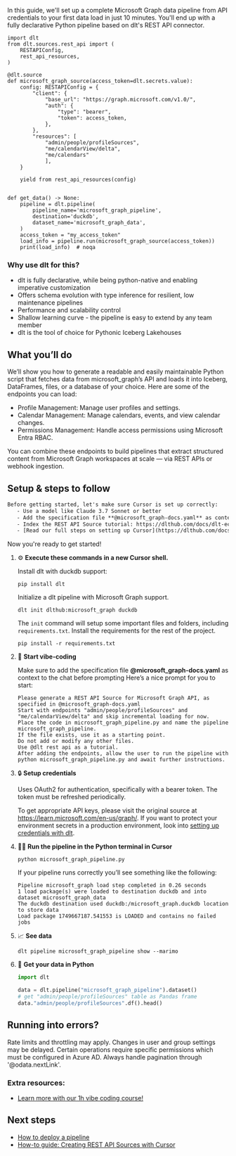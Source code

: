 In this guide, we'll set up a complete Microsoft Graph data pipeline from API credentials to your first data load in just 10 minutes. You'll end up with a fully declarative Python pipeline based on dlt's REST API connector.

```python-outcome
import dlt
from dlt.sources.rest_api import (
    RESTAPIConfig,
    rest_api_resources,
)

@dlt.source
def microsoft_graph_source(access_token=dlt.secrets.value):
    config: RESTAPIConfig = {
        "client": {
            "base_url": "https://graph.microsoft.com/v1.0/",
            "auth": {
                "type": "bearer",
                "token": access_token,
            },
        },
        "resources": [
            "admin/people/profileSources",
            "me/calendarView/delta",
            "me/calendars"
            ],
    }

    yield from rest_api_resources(config)


def get_data() -> None:
    pipeline = dlt.pipeline(
        pipeline_name='microsoft_graph_pipeline',
        destination='duckdb',
        dataset_name='microsoft_graph_data', 
    )
    access_token = "my_access_token"
    load_info = pipeline.run(microsoft_graph_source(access_token))
    print(load_info)  # noqa
```

### Why use dlt for this?

- dlt is fully declarative, while being python-native and enabling imperative customization
- Offers schema evolution with type inference for resilient, low maintenance pipelines
- Performance and scalability control
- Shallow learning curve - the pipeline is easy to extend by any team member
- dlt is the tool of choice for Pythonic Iceberg Lakehouses

## What you’ll do

We’ll show you how to generate a readable and easily maintainable Python script that fetches data from microsoft_graph’s API and loads it into Iceberg, DataFrames, files, or a database of your choice. Here are some of the endpoints you can load:

- Profile Management: Manage user profiles and settings.
- Calendar Management: Manage calendars, events, and view calendar changes.
- Permissions Management: Handle access permissions using Microsoft Entra RBAC.

You can combine these endpoints to build pipelines that extract structured content from Microsoft Graph workspaces at scale — via REST APIs or webhook ingestion.

## Setup & steps to follow

```default
Before getting started, let's make sure Cursor is set up correctly:
   - Use a model like Claude 3.7 Sonnet or better
   - Add the specification file **@microsoft_graph-docs.yaml** as context
   - Index the REST API Source tutorial: https://dlthub.com/docs/dlt-ecosystem/verified-sources/rest_api/ and add it to context as **@dlt rest api**
   - [Read our full steps on setting up Cursor](https://dlthub.com/docs/dlt-ecosystem/llm-tooling/cursor-restapi#23-configuring-cursor-with-documentation)
```

Now you're ready to get started! 

1. ⚙️ **Execute these commands in a new Cursor shell.**
    
    Install dlt with duckdb support:
    ```shell
    pip install dlt
    ```

    Initialize a dlt pipeline with Microsoft Graph support.
    ```shell
    dlt init dlthub:microsoft_graph duckdb
    ```

    The `init` command will setup some important files and folders, including `requirements.txt`. Install the requirements for the rest of the project.
    ```shell
    pip install -r requirements.txt
    ```
    
2. 🤠 **Start vibe-coding**
    
    Make sure to add the specification file **@microsoft_graph-docs.yaml** as context to the chat before prompting
    Here’s a nice prompt for you to start: 
    
    ```prompt
    Please generate a REST API Source for Microsoft Graph API, as specified in @microsoft_graph-docs.yaml 
    Start with endpoints "admin/people/profileSources" and "me/calendarView/delta" and skip incremental loading for now. 
    Place the code in microsoft_graph_pipeline.py and name the pipeline microsoft_graph_pipeline. 
    If the file exists, use it as a starting point. 
    Do not add or modify any other files. 
    Use @dlt rest api as a tutorial. 
    After adding the endpoints, allow the user to run the pipeline with python microsoft_graph_pipeline.py and await further instructions.
    ```

    
3. 🔒 **Setup credentials** 
    
    Uses OAuth2 for authentication, specifically with a bearer token. The token must be refreshed periodically.
    
    To get appropriate API keys, please visit the original source at https://learn.microsoft.com/en-us/graph/.
    If you want to protect your environment secrets in a production environment, look into [setting up credentials with dlt](https://dlthub.com/docs/walkthroughs/add_credentials).
    
4. 🏃‍♀️ **Run the pipeline in the Python terminal in Cursor**
    
    ```shell
    python microsoft_graph_pipeline.py
    ```
    
    If your pipeline runs correctly you’ll see something like the following:
    
    ```shell
    Pipeline microsoft_graph load step completed in 0.26 seconds
    1 load package(s) were loaded to destination duckdb and into dataset microsoft_graph_data
    The duckdb destination used duckdb:/microsoft_graph.duckdb location to store data
    Load package 1749667187.541553 is LOADED and contains no failed jobs
    ```
    
5. 📈 **See data**
    
    ```shell
    dlt pipeline microsoft_graph_pipeline show --marimo
    ```
    
6. 🐍 **Get your data in Python**
    
    ```python
    import dlt

   data = dlt.pipeline("microsoft_graph_pipeline").dataset()
   # get "admin/people/profileSources" table as Pandas frame
   data."admin/people/profileSources".df().head()
    ```

## Running into errors?

Rate limits and throttling may apply. Changes in user and group settings may be delayed. Certain operations require specific permissions which must be configured in Azure AD. Always handle pagination through '@odata.nextLink'.

### Extra resources:

- [Learn more with our 1h vibe coding course!](https://www.youtube.com/watch?v=GGid70rnJuM)

## Next steps

- [How to deploy a pipeline](https://dlthub.com/docs/walkthroughs/deploy-a-pipeline)
- [How-to guide: Creating REST API Sources with Cursor](https://dlthub.com/docs/dlt-ecosystem/llm-tooling/cursor-restapi)